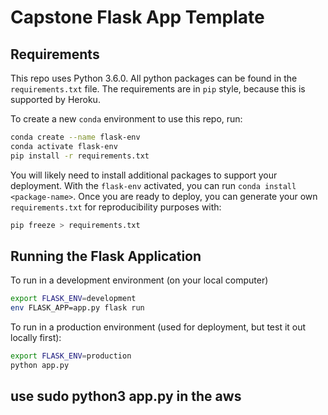 # Capstone Flask App Template

## Requirements

This repo uses Python 3.6.0. All python packages can be found in the `requirements.txt` file.  The requirements are in `pip` style, because this is supported by Heroku.

To create a new `conda` environment to use this repo, run:
```bash
conda create --name flask-env
conda activate flask-env
pip install -r requirements.txt
```

You will likely need to install additional packages to support your deployment.  With the `flask-env` activated, you can run `conda install <package-name>`.  Once you are ready to deploy, you can generate your own `requirements.txt` for reproducibility purposes with:
```bash
pip freeze > requirements.txt
```
## Running the Flask Application

To run in a development environment (on your local computer)
```bash
export FLASK_ENV=development
env FLASK_APP=app.py flask run
```

To run in a production environment (used for deployment, but test it out locally first):
```bash
export FLASK_ENV=production
python app.py
```
## use sudo python3 app.py in the aws 
